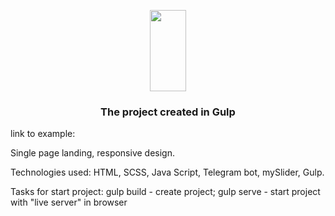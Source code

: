 <p align="center">
  <a href="https://gulpjs.com">
    <img height="130" width="58" src="https://raw.githubusercontent.com/gulpjs/artwork/master/gulp-2x.png">
  </a>
  <h3 align="center">The project created in Gulp</h3>
</p>

link to example: 

Single page landing, responsive design.

Technologies used: HTML, SCSS, Java Script, Telegram bot, mySlider, Gulp.

Tasks for start project:
gulp build - create project;
gulp serve - start project with "live server" in browser
